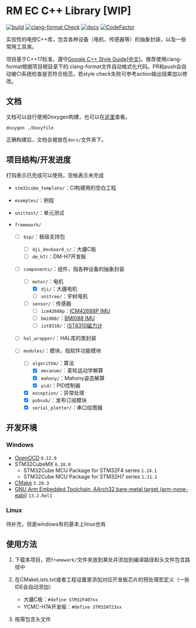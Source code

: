 # RM EC C++ Library [WIP]

[![build](https://github.com/IRobot-EC-2024/ec-cpp-library/actions/workflows/ci_build.yml/badge.svg)](https://github.com/IRobot-EC-2024/ec-cpp-library/actions/workflows/ci_build.yml)
[![clang-format Check](https://github.com/IRobot-EC-2024/ec-cpp-library/actions/workflows/style_check.yml/badge.svg)](https://github.com/IRobot-EC-2024/ec-cpp-library/actions/workflows/style_check.yml)
[![docs](https://github.com/IRobot-EC-2024/ec-cpp-library/actions/workflows/doxygen-gh-pages.yml/badge.svg)](https://github.com/IRobot-EC-2024/ec-cpp-library/actions/workflows/doxygen-gh-pages.yml)
[![CodeFactor](https://www.codefactor.io/repository/github/lunarifish/ec-cpp-library/badge)](https://www.codefactor.io/repository/github/lunarifish/ec-cpp-library)

实验性的电控C++库，包含各种设备（电机、传感器等）的抽象封装，以及一些常用工具类。

项目基于C++17标准，遵守[Google C++ Style Guide](https://google.github.io/styleguide/cppguide.html)[[中文](https://zh-google-styleguide.readthedocs.io/en/latest/google-cpp-styleguide/contents.html)]。推荐使用clang-format根据项目根目录下的.clang-format文件自动格式化代码。PR和push会自动被CI系统检查是否符合规范，若style check失败可参考action输出结果加以修改。

## 文档

文档可以自行使用Doxygen构建，也可以在[这里](https://irobot-ec-2024.github.io/ec-cpp-library/)查看。

```shell
doxygen ./Doxyfile
```

正确构建后，文档会被放在`docs/`文件夹下。

## 项目结构/开发进度

打钩表示已完成可以使用，空格表示未完成

- `stm32cube_template/`：CI构建用的空白工程

- `examples/`：例程

- `unittest/`：单元测试

- `framework/`

  - [ ] `bsp/`：板级支持包
    - [ ] `dji_devboard_c/`：大疆C板
    - [ ] `dm_h7/`：DM-H7开发板

  - [ ] `components/`：组件，指各种设备的抽象封装
    - [ ] `motor/`：电机
      - [x] `dji/`：大疆电机
      - [ ] `unitree/`：宇树电机
    - [ ] `sensor/`：传感器
      - [ ] `icm42688p`：[ICM42688P IMU](https://product.tdk.com.cn/system/files/dam/doc/product/sensor/mortion-inertial/imu/data_sheet/ds-000347-icm-42688-p-v1.6.pdf)
      - [ ] `bmi088/`：[BMI088 IMU](https://www.bosch-sensortec.com/media/boschsensortec/downloads/datasheets/bst-bmi088-ds001.pdf)
      - [ ] `ist8310/`：[IST8310磁力计](https://tw.isentek.com/userfiles/files/IST8310Datasheet_3DMagneticSensors.pdf)
  
  - [ ] `hal_wrapper/`：HAL库的类封装

  - [ ] `modules/`：模块，指软件功能模块
    - [ ] `algorithm/`：算法
      - [x] `mecanum/`：麦轮运动学解算
      - [x] `mahony/`：Mahony姿态解算
      - [x] `pid/`：PID控制器
    - [x] `exception/`：异常处理
    - [x] `pubsub/`：发布订阅模块
    - [x] `serial_plotter/`：串口绘图器

## 开发环境

### Windows

- [OpenOCD](https://github.com/openocd-org/openocd/releases/) `0.12.0`
- STM32CubeMX `6.10.0`
  - STM32Cube MCU Package for STM32F4 series `1.24.1`
  - STM32Cube MCU Package for STM32H7 series `1.11.1`
- [CMake](https://cmake.org/download/) `3.28.3`
- [GNU Arm Embedded Toolchain, AArch32 bare-metal target (arm-none-eabi)](https://developer.arm.com/downloads/-/arm-gnu-toolchain-downloads) `13.2.Rel1`

### Linux

待补充，但是windows有的基本上linux也有

## 使用方法

1. 下载本项目，把`framework/`文件夹放到某处并添加到编译路径和头文件包含路径中

2. 在CMakeLists.txt或者工程设置里添加对应开发板芯片的预处理宏定义（一些IDE会自动添加）
   - 大疆C板：`#define STM32F407xx`
   - YCMC-H7A开发板：`#define STM32H723xx`

3. 按需包含头文件
